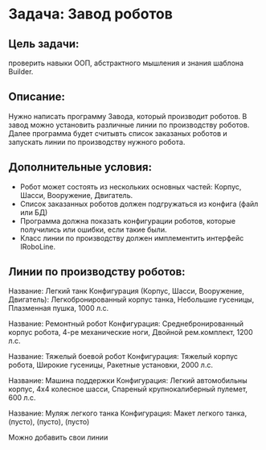 Задача: Завод роботов
=======

Цель задачи:
-------
проверить навыки ООП, абстрактного мышления и знания шаблона Builder.

Описание:
-------
Нужно написать программу Завода, который производит роботов. В завод можно установить различные линии по производству роботов. Далее программа будет считывть список заказаных роботов и запускать линии по производству нужного робота.  

Дополнительные условия:
-------
* Робот может состоять из нескольких основных частей: Корпус, Шасси, Вооружение, Двигатель.
* Список заказанных роботов должен подгружаться из конфига (файл или БД)
* Программа должна показать конфигурации роботов, которые получились или ошибки, если такие были.
* Класс линии по производству должен имплементить интерфейс IRoboLine.

Линии по производству роботов:
-------
Название: Легкий танк
Конфигурация (Корпус, Шасси, Вооружение, Двигатель): Легкобронированный корпус танка, Небольшие гусеницы, Плазменная пушка, 1000 л.с.

Название: Ремонтный робот
Конфигурация: Среднебронированный корпус робота, 4-ре механические ноги, Двойной рем.комплект, 1200 л.с.

Название: Тяжелый боевой робот
Конфигурация: Тяжелый корпус робота, Широкие гусеницы, Ракетные установки, 2000 л.с.

Название: Машина поддержки
Конфигурация: Легкий автомобильны корпус, 4х4 колесное шасси, Спареный крупнокалиберный пулемет, 600 л.с.
 
Название: Муляж легкого танка
Конфигурация: Макет легкого танка, (пусто), (пусто), (пусто)
 
Можно добавить свои линии